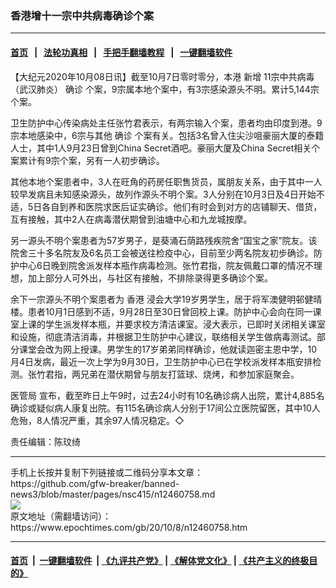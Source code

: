 ### 香港增十一宗中共病毒确诊个案
------------------------

#### [首页](https://github.com/gfw-breaker/banned-news3/blob/master/README.md) &nbsp;&nbsp;|&nbsp;&nbsp; [法轮功真相](https://github.com/begood0513/basic/blob/master/README.md)  &nbsp;&nbsp;|&nbsp;&nbsp; [手把手翻墙教程](https://github.com/gfw-breaker/guides/wiki)  &nbsp;&nbsp;|&nbsp;&nbsp; [一键翻墙软件](https://github.com/gfw-breaker/nogfw/blob/master/README.md)  



<div><p>
 【大纪元2020年10月08日讯】截至10月7日零时零分，本港
 <ok href="https://www.epochtimes.com/gb/tag/%E6%96%B0%E5%A2%9E.html">
  新增
 </ok>
 11宗中共病毒（武汉肺炎）
 <ok href="https://www.epochtimes.com/gb/tag/%E7%A1%AE%E8%AF%8A.html">
  确诊
 </ok>
 个案，9宗属本地个案中，有3宗感染源头不明。累计5,144宗个案。
</p>
<p>
 卫生防护中心传染病处主任张竹君表示，有两宗输入个案，患者均由印度到港。9宗本地感染中，6宗与其他
 <ok href="https://www.epochtimes.com/gb/tag/%E7%A1%AE%E8%AF%8A.html">
  确诊
 </ok>
 个案有关。包括3名曾入住尖沙咀豪丽大厦的泰籍人士，其中1人9月23日曾到China Secret酒吧。豪丽大厦及China Secret相关个案累计有9宗个案，另有一人初步确诊。
</p>
<p>
 其他本地个案患者中，3人在旺角的药房任职售货员，属朋友关系，由于其中一人较早发病且未知感染源头，故列作源头不明个案。3人分别在10月3日及4日开始不适，5日各自到养和医院求医后证实确诊。他们有时会到对方的店铺聊天、借货，互有接触，其中2人在病毒潜伏期曾到油塘中心和九龙城按摩。
</p>
<p>
 另一源头不明个案患者为57岁男子，是葵涌石荫路残疾院舍“国宝之家”院友。该院舍三十多名院友及6名员工会被送往检疫中心，目前至少两名院友初步确诊。防护中心6日晚到院舍派发样本瓶作病毒检测。张竹君指，院友佩戴口罩的情况不理想，加上部分人可外出，与社区有接触，不排除录得更多确诊个案。
</p>
<p>
 余下一宗源头不明个案患者为
 <ok href="https://www.epochtimes.com/gb/tag/%E9%A6%99%E6%B8%AF.html">
  香港
 </ok>
 浸会大学19岁男学生，居于将军澳健明邨健晴楼。患者10月1日感到不适，9月28日至30日曾回校上课。防护中心会向在同一课室上课的学生派发样本瓶，并要求校方清洁课室。浸大表示，已即时关闭相关课室和设施，彻底清洁消毒，并根据卫生防护中心建议，联络相关学生做病毒测试。部分课堂会改为网上授课。男学生的17岁弟弟同样确诊，他就读迦密主恩中学，10月4日发病，最近一次上学为9月30日，卫生防护中心已在学校派发样本瓶安排检测。张竹君指，两兄弟在潜伏期曾与朋友打篮球、烧烤，和参加家庭聚会。
</p>
<p>
 <ok href="https://www.epochtimes.com/gb/tag/%E5%8C%BB%E7%AE%A1%E5%B1%80.html">
  医管局
 </ok>
 宣布，截至昨日上午9时，过去24小时有10名确诊病人出院，累计4,885名确诊或疑似病人康复出院。有115名确诊病人分别于17间公立医院留医，其中10人危殆，8人情况严重，其余97人情况稳定。◇
</p>
<p>
 责任编辑：陈玟绮
</p>
</div>
<hr/>
手机上长按并复制下列链接或二维码分享本文章：<br/>
https://github.com/gfw-breaker/banned-news3/blob/master/pages/nsc415/n12460758.md <br/>
<a href='https://github.com/gfw-breaker/banned-news3/blob/master/pages/nsc415/n12460758.md'><img src='https://github.com/gfw-breaker/banned-news3/blob/master/pages/nsc415/n12460758.md.png'/></a> <br/>
原文地址（需翻墙访问）：https://www.epochtimes.com/gb/20/10/8/n12460758.htm


------------------------
#### [首页](https://github.com/gfw-breaker/banned-news3/blob/master/README.md) &nbsp;|&nbsp; [一键翻墙软件](https://github.com/gfw-breaker/nogfw/blob/master/README.md) &nbsp;| [《九评共产党》](https://github.com/gfw-breaker/9ping.md/blob/master/README.md#九评之一评共产党是什么) | [《解体党文化》](https://github.com/gfw-breaker/jtdwh.md/blob/master/README.md) | [《共产主义的终极目的》](https://github.com/gfw-breaker/gczydzjmd.md/blob/master/README.md)


<img src='http://gfw-breaker.win/banned-news3/pages/nsc415/n12460758.md' width='0px' height='0px'/>